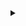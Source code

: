 <details> 
<summary></summary>
custom_relations_uml
@startuml;
object Author {
    name = "string"
    email = "string"
}

object Article {
    authorId = "int"
    title = "string"
    body = "string"
}

object Comment {
    authorId = "int"
    articleId = "int"
    message = "string"
}

Author --|> Article : many
Article --|> Author : one
    
Article --|> Comment : many
Comment --|> Article : one

Author --|> Comment : many

@enduml
custom_relations_uml
</details>
